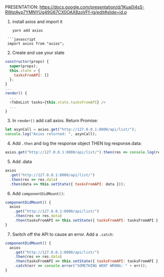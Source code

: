 PRESENTATION: https://docs.google.com/presentation/d/1Kua0l4sS-RWstAyp7YMNYUg49G67CX0OAX8zoVFf-lg/edit#slide=id.p

1. install axios and import it

   ```bash
   yarn add axios
   ```

````
 ```javascript
 import axios from "axios";
````

2. Create and use your state

```javascript
constructor(props) {
  super(props);
  this.state = {
    tasksFromAPI: []
  };
}
...
render() {
  ...
  <ToDoList tasks={this.state.tasksFromAPI} />
  ...
}
```

3. In `render()` add call axios. Return Promise:

```javascript
let asynCall = axios.get("http://127.0.0.1:8000/api/list/");
console.log("Axios returned: ", asynCall);
```

4. Add `.then` and log the response object THEN log response.data:

```javascript
axios.get("http://127.0.0.1:8000/api/list/").then(res => console.log(res.data));
```

5. Add .data

```javascript
axios
  .get("http://127.0.0.1:8000/api/list/")
  .then(res => res.data)
  .then(data => this.setState({ tasksFromAPI: data }));
```

6. Add `componentDidMount()`:

```javascript
componentDidMount() {
  axios
    .get("http://127.0.0.1:8000/api/list/")
    .then(res => res.data)
    .then(tasksFromAPI => this.setState({ tasksFromAPI: tasksFromAPI }));
}
```

7. Switch off the API to cause an error. Add a `.catch`:

```javascript
componentDidMount() {
  axios
    .get("http://127.0.0.1:8000/api/list/")
    .then(res => res.data)
    .then(tasksFromAPI => this.setState({ tasksFromAPI: tasksFromAPI }))
    .catch(err => console.error("SOMETHING WENT WRONG: " + err));
}
```
